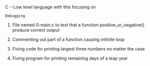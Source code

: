 C --Low level language with this focusing on 

	Debugging

1) File named 0-main.c to test that a function positive_or_negative() produce correct output

2) Commenting out part of a function causing infinite loop

3) Fixing code for printing largest three numbers no matter the case

4) Fixing program for printing remaining days of a leap year  
